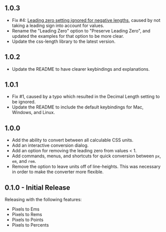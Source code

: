 ## 1.0.3

- Fix #4: [Leading zero setting ignored for negative lengths](https://github.com/sethlopezme/atom-css-unit-converter/issues/4),
  caused by not taking a leading sign into account for values.
- Rename the "Leading Zero" option to "Preserve Leading Zero", and updated the
  examples for that option to be more clear.
- Update the css-length library to the latest version.

## 1.0.2

- Update the README to have clearer keybindings and explanations.

## 1.0.1

- Fix #1, caused by a typo which resulted in the Decimal Length setting to be
  ignored.
- Update the README to include the default keybindings for Mac, Windows, and Linux.

## 1.0.0

- Add the ability to convert between all calculable CSS units.
- Add an interactive conversion dialog.
- Add an option for removing the leading zero from values < 1.
- Add commands, menus, and shortcuts for quick conversion between `px`, `em`,
  and `rem`.
- Remove the option to leave units off of line-heights. This was necessary in
  order to make the converter more flexible.

## 0.1.0 - Initial Release

Releasing with the following features:

- Pixels to Ems
- Pixels to Rems
- Pixels to Points
- Pixels to Percents
